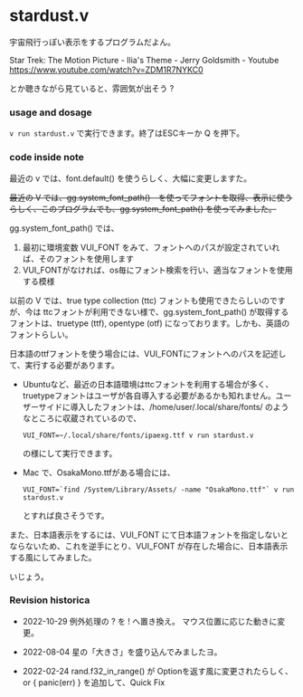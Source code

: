 # stardust.v

宇宙飛行っぽい表示をするプログラムだよん。

Star Trek: The Motion Picture - Ilia's Theme - Jerry Goldsmith - Youtube
https://www.youtube.com/watch?v=ZDM1R7NYKC0

とか聴きながら見ていると、雰囲気が出そう ?

### usage and dosage

`v run stardust.v` で実行できます。終了はESCキーか Q を押下。

### code inside note

最近の v では、font.default() を使うらしく、大幅に変更しますた。

~~最近の V では、gg.system_font_path()　を使ってフォントを取得、表示に使うらしく、このプログラムでも、gg.system_font_path() を使ってみました。~~

gg.system_font_path() では、

1. 最初に環境変数 VUI_FONT をみて、フォントへのパスが設定されていれば、そのフォントを使用します
2. VUI_FONTがなければ、os毎にフォント検索を行い、適当なフォントを使用する模様

以前の V では、true type collection (ttc) フォントも使用できたらしいのですが、今は ttcフォントが利用できない様で、gg.system_font_path() が取得するフォントは、truetype (ttf), opentype (otf) になっております。しかも、英語のフォントらしい。

日本語のttfフォントを使う場合には、VUI_FONTにフォントへのパスを記述して、実行する必要があります。

- Ubuntuなど、最近の日本語環境はttcフォントを利用する場合が多く、truetypeフォントはユーザが各自導入する必要があるかも知れません。ユーザーサイドに導入したフォントは、/home/user/.local/share/fonts/ のようなところに収蔵されているので、
  
  ```
  VUI_FONT=~/.local/share/fonts/ipaexg.ttf v run stardust.v
  ```
  
  の様にして実行できます。

- Mac で、OsakaMono.ttfがある場合には、
  
  ```
  VUI_FONT=`find /System/Library/Assets/ -name "OsakaMono.ttf"` v run stardust.v 
  ```
  
  とすれば良さそうです。

また、日本語表示をするには、VUI_FONT にて日本語フォントを指定しないとならないため、これを逆手にとり、VUI_FONT が存在した場合に、日本語表示する風にしてみました。

いじょう。

### Revision historica

- 2022-10-29
  例外処理の ? を ! へ置き換え。
  マウス位置に応じた動きに変更。

- 2022-08-04
  星の「大きさ」を盛り込んでみましたヨ。

- 2022-02-24
  rand.f32_in_range() が Optionを返す風に変更されたらしく、or { panic(err) } を追加して、Quick Fix

